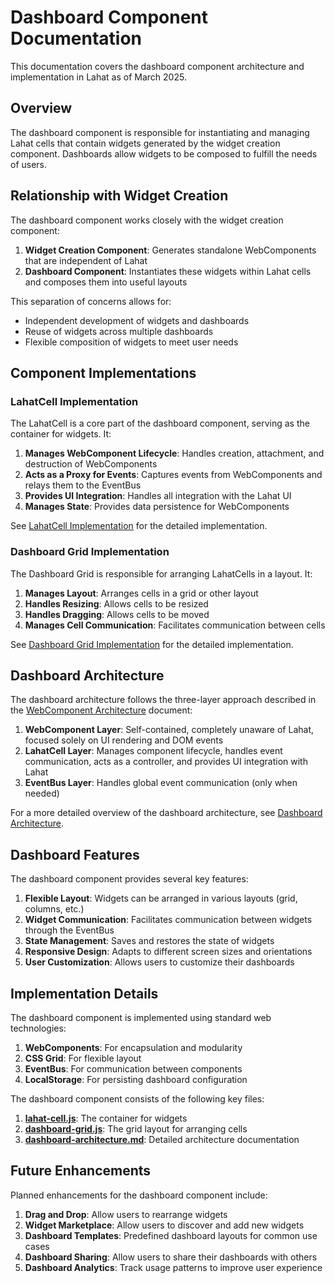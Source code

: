 # Dashboard Component Documentation

This documentation covers the dashboard component architecture and implementation in Lahat as of March 2025.

## Overview

The dashboard component is responsible for instantiating and managing Lahat cells that contain widgets generated by the widget creation component. Dashboards allow widgets to be composed to fulfill the needs of users.

## Relationship with Widget Creation

The dashboard component works closely with the widget creation component:

1. **Widget Creation Component**: Generates standalone WebComponents that are independent of Lahat
2. **Dashboard Component**: Instantiates these widgets within Lahat cells and composes them into useful layouts

This separation of concerns allows for:
- Independent development of widgets and dashboards
- Reuse of widgets across multiple dashboards
- Flexible composition of widgets to meet user needs

## Component Implementations

### LahatCell Implementation

The LahatCell is a core part of the dashboard component, serving as the container for widgets. It:

1. **Manages WebComponent Lifecycle**: Handles creation, attachment, and destruction of WebComponents
2. **Acts as a Proxy for Events**: Captures events from WebComponents and relays them to the EventBus
3. **Provides UI Integration**: Handles all integration with the Lahat UI
4. **Manages State**: Provides data persistence for WebComponents

See [LahatCell Implementation](./lahat-cell.js) for the detailed implementation.

### Dashboard Grid Implementation

The Dashboard Grid is responsible for arranging LahatCells in a layout. It:

1. **Manages Layout**: Arranges cells in a grid or other layout
2. **Handles Resizing**: Allows cells to be resized
3. **Handles Dragging**: Allows cells to be moved
4. **Manages Cell Communication**: Facilitates communication between cells

See [Dashboard Grid Implementation](./dashboard-grid.js) for the detailed implementation.

## Dashboard Architecture

The dashboard architecture follows the three-layer approach described in the [WebComponent Architecture](../../lahat-webcomponent-architecture.md) document:

1. **WebComponent Layer**: Self-contained, completely unaware of Lahat, focused solely on UI rendering and DOM events
2. **LahatCell Layer**: Manages component lifecycle, handles event communication, acts as a controller, and provides UI integration with Lahat
3. **EventBus Layer**: Handles global event communication (only when needed)

For a more detailed overview of the dashboard architecture, see [Dashboard Architecture](./dashboard-architecture.md).

## Dashboard Features

The dashboard component provides several key features:

1. **Flexible Layout**: Widgets can be arranged in various layouts (grid, columns, etc.)
2. **Widget Communication**: Facilitates communication between widgets through the EventBus
3. **State Management**: Saves and restores the state of widgets
4. **Responsive Design**: Adapts to different screen sizes and orientations
5. **User Customization**: Allows users to customize their dashboards

## Implementation Details

The dashboard component is implemented using standard web technologies:

1. **WebComponents**: For encapsulation and modularity
2. **CSS Grid**: For flexible layout
3. **EventBus**: For communication between components
4. **LocalStorage**: For persisting dashboard configuration

The dashboard component consists of the following key files:

1. **[lahat-cell.js](./lahat-cell.js)**: The container for widgets
2. **[dashboard-grid.js](./dashboard-grid.js)**: The grid layout for arranging cells
3. **[dashboard-architecture.md](./dashboard-architecture.md)**: Detailed architecture documentation

## Future Enhancements

Planned enhancements for the dashboard component include:

1. **Drag and Drop**: Allow users to rearrange widgets
2. **Widget Marketplace**: Allow users to discover and add new widgets
3. **Dashboard Templates**: Predefined dashboard layouts for common use cases
4. **Dashboard Sharing**: Allow users to share their dashboards with others
5. **Dashboard Analytics**: Track usage patterns to improve user experience

